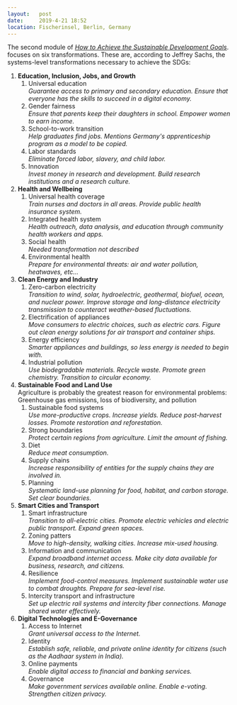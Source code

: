```yaml
---
layout:   post
date:     2019-4-21 18:52
location: Fischerinsel, Berlin, Germany
---
```


The second module of
[*How to Achieve the Sustainable Development Goals*](https://www.edx.org/course/how-to-achieve-the-sustainable-development-goals).
focuses on six transformations. These are, according to Jeffrey Sachs, the
systems-level transformations necessary to achieve the SDGs:

1. **Education, Inclusion, Jobs, and Growth**
    1. Universal education  
    *Guarantee access to primary and secondary education. Ensure that everyone has the skills to succeed in a digital economy.*
    1. Gender fairness  
    *Ensure that parents keep their daughters in school. Empower women to earn income.*
    1. School-to-work transition  
    *Help graduates find jobs. Mentions Germany's apprenticeship program as a model to be copied.*
    1. Labor standards  
    *Eliminate forced labor, slavery, and child labor.*
    1. Innovation  
    *Invest money in research and development. Build research institutions and a research culture.*
1. **Health and Wellbeing**
    1. Universal health coverage  
    *Train nurses and doctors in all areas. Provide public health insurance system.*
    1. Integrated health system  
    *Health outreach, data analysis, and education through community health workers and apps.*
    1. Social health  
    *Needed transformation not described*
    1. Environmental health  
    *Prepare for environmental threats: air and water pollution, heatwaves, etc...*
1. **Clean Energy and Industry**
    1. Zero-carbon electricity  
    *Transition to wind, solar, hydroelectric, geothermal, biofuel, ocean, and nuclear power. Improve storage and long-distance electricity transmission to counteract weather-based fluctuations.*
    1. Electrification of appliances  
    *Move consumers to electric choices, such as electric cars. Figure out clean energy solutions for air transport and container ships.*
    1. Energy efficiency  
    *Smarter appliances and buildings, so less energy is needed to begin with.*
    1. Industrial pollution  
    *Use biodegradable materials. Recycle waste. Promote green chemistry. Transition to circular economy.*
1. **Sustainable Food and Land Use**  
    Agriculture is probably the greatest reason for environmental problems: Greenhouse gas emissions, loss of biodiversity, and pollution
    1. Sustainable food systems  
    *Use more-productive crops. Increase yields. Reduce post-harvest losses. Promote restoration and reforestation.*
    1. Strong boundaries  
    *Protect certain regions from agriculture. Limit the amount of fishing.*
    1. Diet  
    *Reduce meat consumption.*
    1. Supply chains  
    *Increase responsibility of entities for the supply chains they are involved in.*
    1. Planning  
    *Systematic land-use planning for food, habitat, and carbon storage. Set clear boundaries.*
1. **Smart Cities and Transport**
    1. Smart infrastructure  
    *Transition to all-electric cities. Promote electric vehicles and electric public transport. Expand green spaces.*
    1. Zoning patters  
    *Move to high-density, walking cities. Increase mix-used housing.*
    1. Information and communication  
    *Expand broadband internet access. Make city data available for business, research, and citizens.*
    1. Resilience  
    *Implement food-control measures. Implement sustainable water use to combat droughts. Prepare for sea-level rise.*
    1. Intercity transport and infrastructure  
    *Set up electric rail systems and intercity fiber connections. Manage shared water effectively.*
1. **Digital Technologies and E-Governance**
    1. Access to Internet  
    *Grant universal access to the Internet.*
    1. Identity  
    *Establish safe, reliable, and private online identity for citizens (such as the Aadhaar system in India).*
    1. Online payments  
    *Enable digital access to financial and banking services.*
    1. Governance  
    *Make government services available online. Enable e-voting. Strengthen citizen privacy.*
